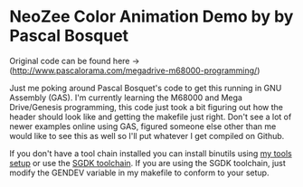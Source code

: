NeoZee Color Animation Demo by by Pascal Bosquet 
====================================================================================
Original code can be found here -> (http://www.pascalorama.com/megadrive-m68000-programming/)

Just me poking around Pascal Bosquet's code to get this running in GNU Assembly (GAS).  I'm
currently learning the M68000 and Mega Drive/Genesis programming, this code just took
a bit figuring out how the header should look like and getting the makefile just right.
Don't see a lot of newer examples online using GAS, figured someone else other than me
would like to see this as well so I'll put whatever I get compiled on Github.
   
If you don't have a tool chain installed you can install binutils using [my tools setup][1] 
or use the [SGDK toolchain][2].  If you are using the SGDK toolchain, just
modify the GENDEV variable in my makefile to conform to your setup.

[1]: https://gist.github.com/WillSams/76873e3f938dec2929be2ce6a661f782
[2]: https://github.com/Stephane-D/SGDK
[3]: http://segaretro.org/images/7/75/Gens_2.16.7_i386.deb


